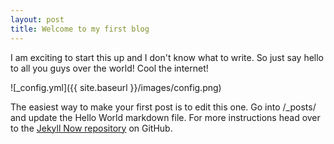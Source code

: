 ```yaml
---
layout: post
title: Welcome to my first blog
---
```


I am exciting to start this up and I don't know what to write.
So just say hello to all you guys over the world!
Cool the internet!


![_config.yml]({{ site.baseurl }}/images/config.png)

The easiest way to make your first post is to edit this one. Go into /_posts/ and update the Hello World markdown file. For more instructions head over to the [Jekyll Now repository](https://github.com/barryclark/jekyll-now) on GitHub.

